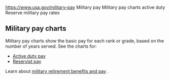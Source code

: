

https://www.usa.gov/military-pay
Military pay
Military pay charts active duty
Reserve military pay rates

**Military pay charts**
-----------------------

Military pay charts show the basic pay for each rank or grade, based on the number of years served. See the charts for:

* [Active duty pay](https://militarypay.defense.gov/Pay/Basic-Pay/Active-Duty-Pay/)
* [Reservist pay](https://militarypay.defense.gov/Pay/Basic-Pay/Reserve-Drill-Pay/)

Learn about
[military retirement benefits and pay](https://www.usa.gov/military-pensions)
.
